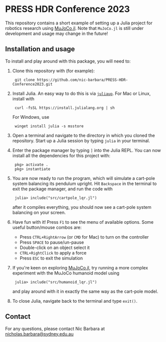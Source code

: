 # PRESS HDR Conference 2023

This repository contains a short example of setting up a Julia project for robotics research using [MuJoCo.jl](https://github.com/JamieMair/MuJoCo.jl). Note that `MuJoCo.jl` is still under development and usage may change in the future!

## Installation and usage

To install and play around with this package, you will need to:

1. Clone this repository with (for example):

        git clone https://github.com/nic-barbara/PRESS-HDR-Conference2023.git

2. Install Julia. An easy way to do this is via [`juliaup`](https://github.com/JuliaLang/juliaup). For Mac or Linux, install with

        curl -fsSL https://install.julialang.org | sh
    For Windows, use

        winget install julia -s msstore

3. Open a terminal and navigate to the directory in which you cloned the repository. Start up a Julia session by typing `julia` in your terminal.

4. Enter the package manager by typing `]` into the Julia REPL. You can now install all the dependencies for this project with:

        pkg> activate .
        pkg> instantiate

5. You are now ready to run the program, which will simulate a cart-pole system balancing its pendulum upright. Hit `Backspace` in the terminal to exit the package manager, and run the code with

        julia> include("src/cartpole_lqr.jl")

    after it compiles everything, you should now see a cart-pole system balancing on your screen.

6. Have fun with it! Press `F1` to see the menu of available options. Some useful button/mouse combos are:
    - Press `CTRL+RightArrow` (or `CMD` for Mac) to turn on the controller
    - Press `SPACE` to pause/un-pause
    - Double-click on an object select it
    - `CTRL+RightClick` to apply a force
    - Press `ESC` to exit the simulation

7. If you're keen on exploring [MuJoCo.jl](https://github.com/JamieMair/MuJoCo.jl), try running a more complex experiment with the MuJoCo humanoid model using

        julia> include("src/humanoid_lqr.jl")

    and play around with it in exactly the same way as the cart-pole model.

8. To close Julia, navigate back to the terminal and type `exit()`.

## Contact

For any questions, please contact Nic Barbara at nicholas.barbara@sydney.edu.au